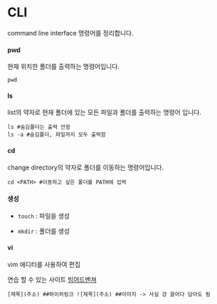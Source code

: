 # CLI

command line interface 명령어를 정리합니다.



#### pwd

현재 위치한 폴더를 출력하는 명령어입니다.



```bash/shell
pwd
```



#### ls

list의 약자로 현재 폴더에 있는 모든 파일과 폴더를 출력하는 명령어 입니다.



```bash/shell
ls #숨김폴더는 출력 안함
ls -a #숨김폴더, 파일까지 모두 출력함
```





#### cd

change directory의 약자로 폴더를 이동하는 명령어입니다.



```base/shell
cd <PATH> #이동하고 싶은 폴더를 PATH에 입력
```



#### 생성

- `touch` : 파일을 생성

- `mkdir` : 폴더를 생성

  

#### vi

vim 에디터를 사용하여 편집

연습 할 수 있는 사이트 [빔어드벤쳐](https://vim-adventures.com/)

```
[제목](주소) ##하이퍼링크 ![제목](주소) ##이미지 -> 사실 걍 끌어다 담아도 됨
```

